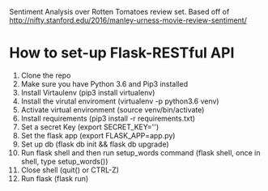 Sentiment Analysis over Rotten Tomatoes review set. Based off of http://nifty.stanford.edu/2016/manley-urness-movie-review-sentiment/

# How to set-up Flask-RESTful API
1. Clone the repo
2. Make sure you have Python 3.6 and Pip3 installed
3. Install Virtaulenv (pip3 install virtualenv)
4. Install the virutal enviroment (virtualenv -p python3.6 venv)
5. Activate virtual environment (source venv/bin/activate)
6. Install requirements (pip3 install -r requirements.txt)
7. Set a secret Key (export SECRET_KEY='<secret key>')
8. Set the flask app (export FLASK_APP=app.py)
9. Set up db (flask db init && flask db upgrade)
10. Run flask shell and then run setup_words command (flask shell, once in shell, type setup_words())
11. Close shell (quit() or CTRL-Z)
12. Run flask (flask run)